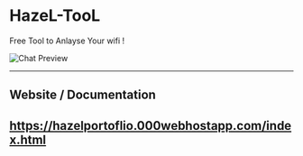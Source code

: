 

 HazeL-TooL
============


Free Tool to Anlayse Your wifi !

![Chat Preview](![HazeL](https://github.com/HazeLdevgggg/HazeL-TooL/assets/105066838/dc544d9d-39b9-46d9-8a31-e54b864da3f2))


---

## Website / Documentation

https://hazelportoflio.000webhostapp.com/index.html
---
